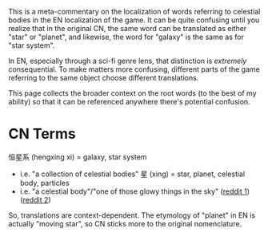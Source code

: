This is a meta-commentary on the localization of words referring to celestial bodies in the EN localization of the game. It can be quite confusing until you realize that in the original CN, the same word can be translated as either "star" or "planet", and likewise, the word for "galaxy" is the same as for "star system".

In EN, especially through a sci-fi genre lens, that distinction is *extremely* consequential. To make matters more confusing, different parts of the game referring to the same object choose different translations.

This page collects the broader context on the root words (to the best of my ability) so that it can be referenced anywhere there's potential confusion.

# CN Terms
恒星系 (hengxing xi) = galaxy, star system 
* i.e. "a collection of celestial bodies"
星 (xing) = star, planet, celestial body, particles 
* i.e. "a celestial body"/"one of those glowy things in the sky"
([reddit 1](https://www.reddit.com/r/noveltranslations/comments/w187dz/comment/igmxhca/?utm_source=share&utm_medium=web3x&utm_name=web3xcss&utm_term=1&utm_content=share_button))([reddit 2](https://www.reddit.com/r/DanmeiNovels/comments/rh84wl/comment/hopjuki/?utm_source=share&utm_medium=web3x&utm_name=web3xcss&utm_term=1&utm_content=share_button))

So, translations are context-dependent. The etymology of "planet" in EN is actually "moving star", so CN sticks more to the original nomenclature. 

